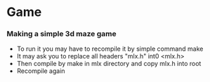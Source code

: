 # Game
### Making a simple 3d maze game

- To run it you may have to recompile it by simple command make
- It may ask you to replace all headers "mlx.h" int0 <mlx.h>
- Then compile by make in mlx directory and copy mlx.h into root
- Recompile again
